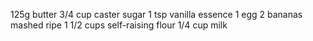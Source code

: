 125g butter
3/4 cup caster sugar
1 tsp vanilla essence
1 egg
2 bananas mashed ripe
1 1/2 cups self-raising flour
1/4 cup milk